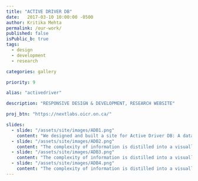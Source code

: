 ```yaml
---
title: "ACTIVE DRIVER DB"
date:   2017-03-10 10:00:00 -0500
author: Kritika Mehta
permalink: /our-work/
published: false
isPublic_b: true
tags:
  - design
  - development
  - research

categories: gallery

priority: 9

alias: "activedriver"

description: "RESPONSIVE DESIGN & DEVELOPMENT, RESEARCH WEBSITE"

proj_btn: "https://nextlabs.oicr.on.ca/"

slides:
  - slide: "/assets/site/images/ADB1.png"
    content: "We designed and built a site for Active Driver DB: A database of cancer and disease mutations in active sites of proteins."
  - slide: "/assets/site/images/ADB2.png"
    content: "The complexity of information is distilled into a visually appealing and easy to understand interface."
  - slide: "/assets/site/images/ADB3.png"
    content: "The complexity of information is distilled into a visually appealing and easy to understand interface."
  - slide: "/assets/site/images/ADB4.png"
    content: "The complexity of information is distilled into a visually appealing and easy to understand interface. As this was a novel tool for interpreting the biological mechanism of mutations, our goal was to keep the website clean, professional, and user-friendly."
---
```

